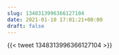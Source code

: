 ```yaml
---
slug: 1348313996366127104
date: 2021-01-10 17:01:21+00:00
draft: false
---
```


{{< tweet 1348313996366127104 >}}
